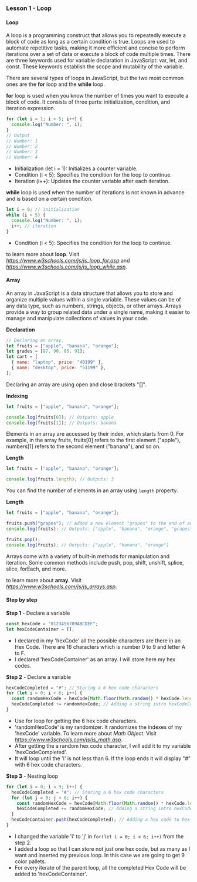 ### Lesson 1 - Loop

#### Loop

A loop is a programming construct that allows you to repeatedly execute a block of code as long as a certain condition is true. Loops are used to automate repetitive tasks, making it more efficient and concise to perform iterations over a set of data or execute a block of code multiple times.
There are three keywords used for variable declaration in JavaScript: var, let, and const. These keywords establish the scope and mutability of the variable.

There are several types of loops in JavaScript, but the two most common ones are the **for** loop and the **while** loop.

**for** loop is used when you know the number of times you want to execute a block of code. It consists of three parts: initialization, condition, and iteration expression.

```javascript
for (let i = 1; i < 5; i++) {
  console.log("Number: ", i);
}
// Output
// Number: 1
// Number: 2
// Number: 3
// Number: 4
```

- Initialization (let i = 1): Initializes a counter variable.
- Condition (i < 5): Specifies the condition for the loop to continue.
- Iteration (i++): Updates the counter variable after each iteration.

**while** loop is used when the number of iterations is not known in advance and is based on a certain condition.

```javascript
let i = 0; // initialization
while (i < 5) {
  console.log("Number: ", i);
  i++; // iteration
}
```

- Condition (i < 5): Specifies the condition for the loop to continue.

to learn more about **loop**. Visit *https://www.w3schools.com/js/js_loop_for.asp* and *https://www.w3schools.com/js/js_loop_while.asp*.

#### Array

An array in JavaScript is a data structure that allows you to store and organize multiple values within a single variable. These values can be of any data type, such as numbers, strings, objects, or other arrays. Arrays provide a way to group related data under a single name, making it easier to manage and manipulate collections of values in your code.

**Declaration**

```javascript
// Declaring an array.
let fruits = ["apple", "banana", "orange"];
let grades = [87, 90, 85, 91];
let cart = [
  { name: "laptop", price: "40199" },
  { name: "desktop", price: "51199" },
];
```

Declaring an array are using open and close brackets "[]".

**Indexing**

```javascript
let fruits = ["apple", "banana", "orange"];

console.log(fruits[0]); // Outputs: apple
console.log(fruits[1]); // Outputs: banana
```

Elements in an array are accessed by their index, which starts from 0. For example, in the array fruits, fruits[0] refers to the first element ("apple"), numbers[1] refers to the second element ("banana"), and so on.

**Length**

```javascript
let fruits = ["apple", "banana", "orange"];

console.log(fruits.length); // Outputs: 3
```

You can find the number of elements in an array using `length` property.

**Length**

```javascript
let fruits = ["apple", "banana", "orange"];

fruits.push("grapes"); // Added a new element "grapes" to the end of an array.
console.log(fruits); // Outputs: ["apple", "banana", "orange", "grapes"]

fruits.pop();
console.log(fruits); // Outputs: ["apple", "banana", "orange"]
```

Arrays come with a variety of built-in methods for manipulation and iteration. Some common methods include push, pop, shift, unshift, splice, slice, forEach, and more.

to learn more about **array**. Visit *https://www.w3schools.com/js/js_arrays.asp*.

#### Step by step

**Step 1** - Declare a variable

```javascript
const hexCode = "0123456789ABCDEF";
let hexCodeContainer = [];
```

- I declared in my 'hexCode' all the possible characters are there in an Hex Code. There are 16 characters which is number 0 to 9 and letter A to F.
- I declared 'hexCodeContainer' as an array. I will store here my hex codes.

**Step 2** - Declare a variable

```javascript
hexCodeCompleted = "#"; // Storing a 6 hex code characters
for (let i = 0; i < 6; i++) {
  const randomHexCode = hexCode[Math.floor(Math.random() * hexCode.length)]; // Outputs a random hex code character.
  hexCodeCompleted += randomHexCode; // Adding a string intro hexCodeCompleted
}
```

- Use for loop for getting the 6 hex code characters.
- 'randomHexCode' is my randomizer. It randomizes the indexes of my 'hexCode' variable. To learn more about _Math Object_. Visit *https://www.w3schools.com/js/js_math.asp*.
- After getting the a random hex code character, I will add it to my variable 'hexCodeCompleted'.
- It will loop until the 'i' is not less than 6. If the loop ends it will display "#" with 6 hex code characters.

**Step 3** - Nesting loop

```javascript
for (let i = 0; i < 9; i++) {
  hexCodeCompleted = "#"; // Storing a 6 hex code characters
  for (let j = 0; j < 6; i++) {
    const randomHexCode = hexCode[Math.floor(Math.random() * hexCode.length)]; // Outputs a random hex code character.
    hexCodeCompleted += randomHexCode; // Adding a string intro hexCodeCompleted
  }
  hexCodeContainer.push(hexCodeCompleted); // Adding a hex code to hex code container using array.push().
}
```

- I changed the variable 'i' to 'j' in `for(let i = 0; i < 6; i++)` from the step 2.
- I added a loop so that I can store not just one hex code, but as many as I want and inserted my previous loop. In this case we are going to get 9 color pallets.
- For every iterate of the parent loop, all the completed Hex Code will be added to 'hexCodeContainer'.
